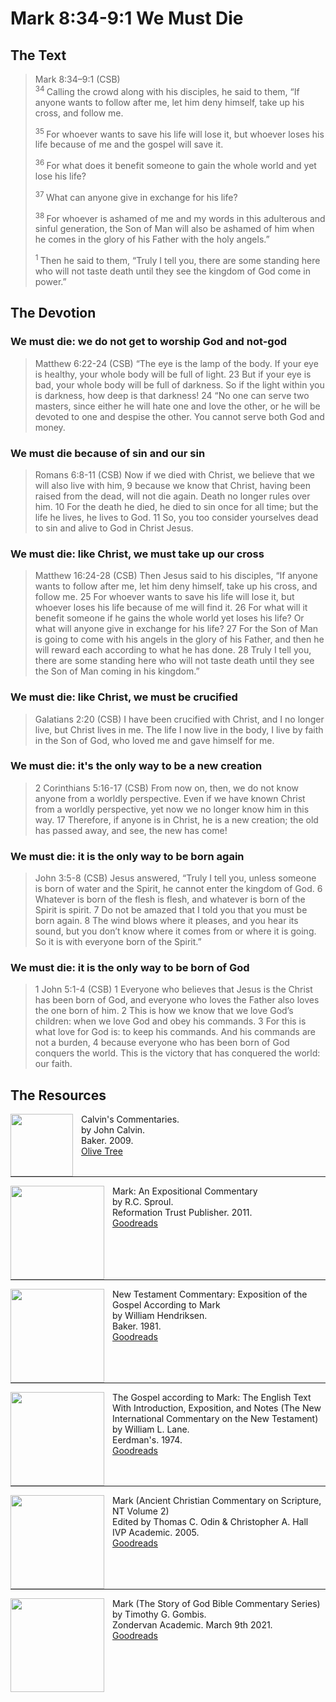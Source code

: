 # Mark 8:34-9:1 We Must Die

## The Text

>Mark 8:34–9:1 (CSB)  
><sup> 34 </sup> Calling the crowd along with his disciples, he said to them, “If anyone wants to follow after me, let him deny himself, take up his cross, and follow me. 
>
><sup> 35 </sup> For whoever wants to save his life will lose it, but whoever loses his life because of me and the gospel will save it. 
>
><sup> 36 </sup> For what does it benefit someone to gain the whole world and yet lose his life? 
>
><sup> 37 </sup> What can anyone give in exchange for his life? 
>
><sup> 38 </sup> For whoever is ashamed of me and my words in this adulterous and sinful generation, the Son of Man will also be ashamed of him when he comes in the glory of his Father with the holy angels.” 
>
><sup> 1 </sup> Then he said to them, “Truly I tell you, there are some standing here who will not taste death until they see the kingdom of God come in power.”

## The Devotion

### We must die: we do not get to worship God and not-god

>Matthew 6:22-24 (CSB) “The eye is the lamp of the body. If your eye is healthy, your whole body will be full of light. 23 But if your eye is bad, your whole body will be full of darkness. So if the light within you is darkness, how deep is that darkness! 24 “No one can serve two masters, since either he will hate one and love the other, or he will be devoted to one and despise the other. You cannot serve both God and money.

### We must die because of sin and our sin

>Romans 6:8-11 (CSB) Now if we died with Christ, we believe that we will also live with him, 9 because we know that Christ, having been raised from the dead, will not die again. Death no longer rules over him. 10 For the death he died, he died to sin once for all time; but the life he lives, he lives to God. 11 So, you too consider yourselves dead to sin and alive to God in Christ Jesus.

### We must die: like Christ, we must take up our cross

>Matthew 16:24-28 (CSB) Then Jesus said to his disciples, “If anyone wants to follow after me, let him deny himself, take up his cross, and follow me. 25 For whoever wants to save his life will lose it, but whoever loses his life because of me will find it. 26 For what will it benefit someone if he gains the whole world yet loses his life? Or what will anyone give in exchange for his life? 27 For the Son of Man is going to come with his angels in the glory of his Father, and then he will reward each according to what he has done. 28 Truly I tell you, there are some standing here who will not taste death until they see the Son of Man coming in his kingdom.”

### We must die: like Christ, we must be crucified

>Galatians 2:20 (CSB) I have been crucified with Christ, and I no longer live, but Christ lives in me. The life I now live in the body, I live by faith in the Son of God, who loved me and gave himself for me.

### We must die: it's the only way to be a new creation

>2 Corinthians 5:16-17 (CSB) From now on, then, we do not know anyone from a worldly perspective. Even if we have known Christ from a worldly perspective, yet now we no longer know him in this way. 17 Therefore, if anyone is in Christ, he is a new creation; the old has passed away, and see, the new has come!

### We must die: it is the only way to be born again

>John 3:5-8 (CSB) Jesus answered, “Truly I tell you, unless someone is born of water and the Spirit, he cannot enter the kingdom of God. 6 Whatever is born of the flesh is flesh, and whatever is born of the Spirit is spirit. 7 Do not be amazed that I told you that you must be born again. 8 The wind blows where it pleases, and you hear its sound, but you don’t know where it comes from or where it is going. So it is with everyone born of the Spirit.”

### We must die: it is the only way to be born of God

>1 John 5:1-4 (CSB) 1 Everyone who believes that Jesus is the Christ has been born of God, and everyone who loves the Father also loves the one born of him. 2 This is how we know that we love God’s children: when we love God and obey his commands. 3 For this is what love for God is: to keep his commands. And his commands are not a burden, 4 because everyone who has been born of God conquers the world. This is the victory that has conquered the world: our faith.

## The Resources

<p style="clear:both;">

<img src="/images/commentary-calvin-set-portrait.jpg" align="left" width="100" style="padding-right: 10px" />Calvin's Commentaries.  
by John Calvin.  
Baker. 2009.  
[Olive Tree](https://www.olivetree.com/store/product.php?productid=17517)

<p style="clear:both;">

---

<img src="/images/commentary-mark-sproul.jpg" align="left" width="150" style="padding-right: 10px" />Mark: An Expositional Commentary  
by R.C. Sproul.  
Reformation Trust Publisher. 2011.  
[Goodreads](https://www.goodreads.com/book/show/13329901-mark?ac=1&from_search=true&qid=AjPCOwNAXj&rank=1)

<p style="clear:both;">

---

<img src="/images/commentary-mark-hendriksen.jpg" align="left" width="150" style="padding-right: 10px" />New Testament Commentary: Exposition of the Gospel According to Mark  
by William Hendriksen.  
Baker. 1981.  
[Goodreads](https://www.goodreads.com/book/show/2365098.Mark)

<p style="clear:both;">

---

<img src="/images/commentary-mark-lane.jpg" align="left" width="150" style="padding-right: 10px" />The Gospel according to Mark: The English Text With Introduction, Exposition, and Notes (The New International Commentary on the New Testament)  
by William L. Lane.  
Eerdman's. 1974.  
[Goodreads](https://www.goodreads.com/book/show/978619.The_Gospel_of_Mark?from_search=true&from_srp=true&qid=UOUMUiJ7z4&rank=2)

<p style="clear:both;">

---

<img src="/images/commentary-mark-oden.jpg" align="left" width="150" style="padding-right: 10px" />Mark (Ancient Christian Commentary on Scripture, NT Volume 2)  
Edited by Thomas C. Odin & Christopher A. Hall  
IVP Academic. 2005.  
[Goodreads](https://www.goodreads.com/book/show/33015669-mark)

<p style="clear:both;">

---

<img src="/images/commentary-mark-gombis.jpg" align="left" width="150" style="padding-right: 10px" />Mark (The Story of God Bible Commentary Series)  
by Timothy G. Gombis.   
Zondervan Academic. March 9th 2021.  
[Goodreads](https://www.goodreads.com/book/show/54287613-mark)

<p style="clear:both;">
